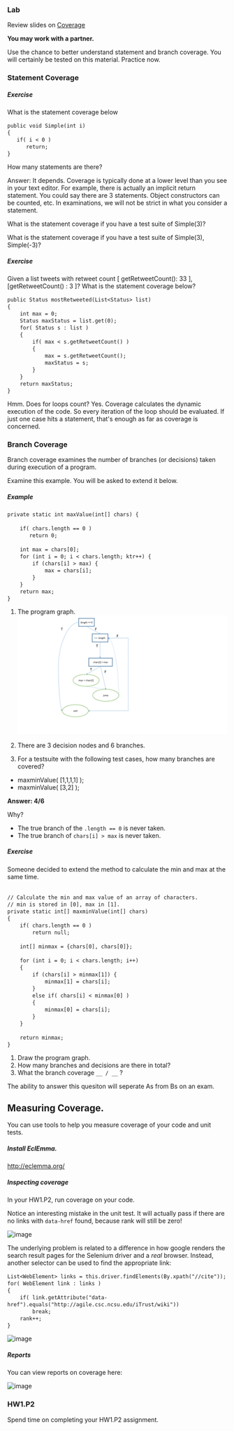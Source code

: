 ### Lab

Review slides on [Coverage](https://docs.google.com/presentation/d/1wCRoa7g_aDY-nmq5ORnQoSbmpuAilHOobB-SXJISdh4/edit#slide=id.p)

**You may work with a partner.**

Use the chance to better understand statement and branch coverage. You will certainly be tested on this material. Practice now.

### Statement Coverage


##### Exercise

What is the statement coverage below

```
public void Simple(int i)
{
   if( i < 0 )
      return;
}
```

How many statements are there?

Answer: It depends. Coverage is typically done at a lower level than you see in your text editor. For example, there is actually an implicit return statement. You could say there are 3 statements. Object constructors can be counted, etc. In examinations, we will not be strict in what you consider a statement.

What is the statement coverage if you have a test suite of Simple(3)?

What is the statement coverage if you have a test suite of Simple(3), Simple(-3)?

##### Exercise

Given a list tweets with retweet count [ getRetweetCount(): 33 ], [getRetweetCount() : 3 ]?
What is the statement coverage below?

```
public Status mostRetweeted(List<Status> list)
{
	int max = 0;
	Status maxStatus = list.get(0);
	for( Status s : list )
	{
		if( max < s.getRetweetCount() )
		{
			max = s.getRetweetCount();
			maxStatus = s;
		}
	}
	return maxStatus;
}
```

Hmm. Does for loops count? Yes. Coverage calculates the dynamic execution of the code. So every iteration of the loop should be evaluated. If just one case hits a statement, that's enough as far as coverage is concerned.

### Branch Coverage

Branch coverage examines the number of branches (or decisions) taken during execution of a program.

Examine this example. You will be asked to extend it below.

##### Example

```
private static int maxValue(int[] chars) {

	if( chars.length == 0 )
	   return 0;

	int max = chars[0];
	for (int i = 0; i < chars.length; ktr++) {
		if (chars[i] > max) {
			max = chars[i];
		}
	}
	return max;
}
```

1. The program graph.
   ![programgraph](imgs/max.PNG)

2. There are 3 decision nodes and 6 branches.

3. For a testsuite with the following test cases, how many branches are covered?

* maxminValue( [1,1,1,1] );
* maxminValue( [3,2] );

**Answer: 4/6**

Why? 

* The true branch of the `.length == 0` is never taken.
* The true branch of `chars[i] > max` is never taken.

##### Exercise

Someone decided to extend the method to calculate the min and max at the same time.

```

// Calculate the min and max value of an array of characters.
// min is stored in [0], max in [1].
private static int[] maxminValue(int[] chars) 
{
	if( chars.length == 0 )
		return null;
	
	int[] minmax = {chars[0], chars[0]};

	for (int i = 0; i < chars.length; i++)
	{
		if (chars[i] > minmax[1]) {
			minmax[1] = chars[i];
		}
		else if( chars[i] < minmax[0] )
		{
			minmax[0] = chars[i];
		}
	}

	return minmax;
}
```

1. Draw the program graph.
2. How many branches and decisions are there in total?
3. What the branch coverage `__ / __` ?


The ability to answer this quesiton will seperate As from Bs on an exam.

## Measuring Coverage.

You can use tools to help you measure coverage of your code and unit tests.

##### Install EclEmma.

http://eclemma.org/

##### Inspecting coverage

In your HW1.P2, run coverage on your code.

Notice an interesting mistake in the unit test. It will actually pass if there are no links with `data-href` found, because rank will still be zero!

![image](https://cloud.githubusercontent.com/assets/742934/12628560/c77f30fc-c511-11e5-97c8-f19ed98dd9c8.png)

The underlying problem is related to a difference in how google renders the search result pages for the Selenium driver and a *real* browser. Instead, another selector can be used to find the appropriate link:

```
List<WebElement> links = this.driver.findElements(By.xpath("//cite"));
for( WebElement link : links )
{
	if( link.getAttribute("data-href").equals("http://agile.csc.ncsu.edu/iTrust/wiki"))
		break;
	rank++;
}
```

![image](https://cloud.githubusercontent.com/assets/742934/12628525/94e88774-c511-11e5-8868-2105e1cc16e1.png)

##### Reports

You can view reports on coverage here:

![image](https://cloud.githubusercontent.com/assets/742934/12628887/521d7fc4-c513-11e5-8336-d3251fd56e26.png)

### HW1.P2

Spend time on completing your HW1.P2 assignment.

